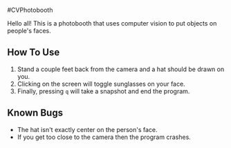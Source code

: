 #CVPhotobooth

Hello all!
This is a photobooth that uses computer vision to put objects on people's faces.

## How To Use
1. Stand a couple feet back from the camera and a hat should be drawn on you.
2. Clicking on the screen will toggle sunglasses on your face.
3. Finally, pressing `q` will take a snapshot and end the program.

## Known Bugs
* The hat isn't exactly center on the person's face.
* If you get too close to the camera then the program crashes.
